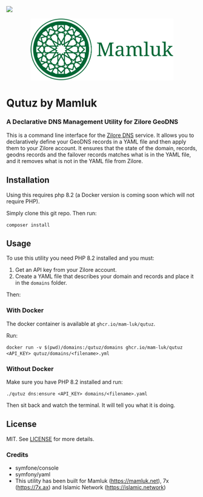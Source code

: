 [![](https://img.shields.io/github/license/mam-luk/qutuz.svg)](https://github.com/mam-luk/qutuz/blob/master/LICENSE)

<p align="center"><img src=".mamluk/logo-horizontal.svg" alt="Kipchak by Mamluk" title="Kipchak by Mamluk - an API Toolkit" width="377"/>
</p>

# Qutuz by Mamluk

### A Declarative DNS Management Utility for Zilore GeoDNS

This is a command line interface for the <a href="https://zilore.com/?r=455e9e0de5cd86a9c371000077f6bb9f" target="_blank">Zilore DNS</a> service. 
It allows you to declaratively define your GeoDNS records in a YAML file and then 
apply them to your Zilore account.
It ensures that the state of the domain, records, geodns records and the failover records
matches what is in the YAML file, and it removes what is not in the YAML file from Zilore.

## Installation
Using this requires php 8.2 (a Docker version is coming soon which will not require PHP).

Simply clone this git repo. Then run:

```
composer install
```

## Usage

To use this utility you need PHP 8.2 installed and you must:

1. Get an API key from your Zilore account.
2. Create a YAML file that describes your domain and records and place it in the ```domains``` folder.

Then:

### With Docker

The docker container is available at ```ghcr.io/mam-luk/qutuz```.

Run:

```
docker run -v $(pwd)/domains:/qutuz/domains ghcr.io/mam-luk/qutuz <API_KEY> qutuz/domains/<filename>.yml
```

### Without Docker

Make sure you have PHP 8.2 installed and run:
```
./qutuz dns:ensure <API_KEY> domains/<filename>.yaml
```

Then sit back and watch the terminal. It will tell you what it is doing.

## License

MIT. See [LICENSE](LICENSE) for more details.

### Credits

* symfone/console
* symfony/yaml
* This utility has been built for Mamluk (https://mamluk.net), 7x (https://7x.ax) and Islamic Network (https://islamic.network)



